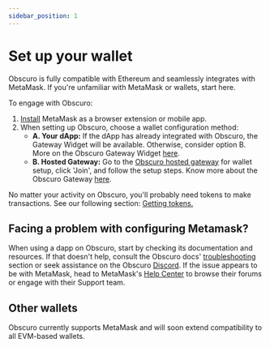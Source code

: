 ```yaml
---
sidebar_position: 1
---
```


# Set up your wallet

Obscuro is fully compatible with Ethereum and seamlessly integrates with MetaMask. If you're unfamiliar with MetaMask or wallets, start here.

To engage with Obscuro:

1. [Install](https://metamask.io/download/) MetaMask as a browser extension or mobile app.
2. When setting up Obscuro, choose a wallet configuration method:
   - **A. Your dApp:** If the dApp has already integrated with Obscuro, the Gateway Widget will be available. Otherwise, consider option B. More on the Obscuro Gateway Widget [here](docs/tools/gateway-widget).
   - **B. Hosted Gateway:** Go to the [Obscuro hosted gateway](https://testnet.obscu.ro/) for wallet setup, click 'Join', and follow the setup steps. Know more about the Obscuro Gateway [here](/docs/tools-infrastructure/hosted-gateway).

No matter your activity on Obscuro, you'll probably need tokens to make transactions. See our following section: [Getting tokens.](/docs/getting-started/for-users/get-tokens)

## Facing a problem with configuring Metamask?
When using a dapp on Obscuro, start by checking its documentation and resources. If that doesn't help, consult the Obscuro docs' [troubleshooting](/docs/category/troubleshooting) section or seek assistance on the Obscuro [Discord](http://discord.gg/hbbfThQHT3). If the issue appears to be with MetaMask, head to MetaMask's [Help Center](https://support.metamask.io/hc/en-us) to browse their forums or engage with their Support team.

## Other wallets

Obscuro currently supports MetaMask and will soon extend compatibility to all EVM-based wallets.